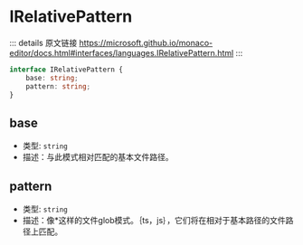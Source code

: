 # IRelativePattern

<backTop />
        
::: details 原文链接
https://microsoft.github.io/monaco-editor/docs.html#interfaces/languages.IRelativePattern.html
:::

```ts
interface IRelativePattern {
    base: string;
    pattern: string;
}
```

## base
- 类型: `string`
- 描述：与此模式相对匹配的基本文件路径。
## pattern
- 类型: `string`
- 描述：像*这样的文件glob模式。｛ts，js｝，它们将在相对于基本路径的文件路径上匹配。